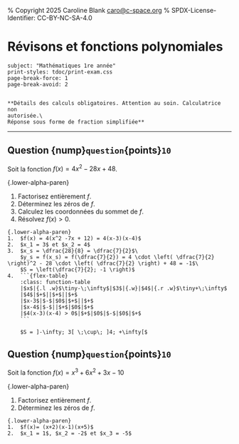 % Copyright 2025 Caroline Blank <caro@c-space.org>
% SPDX-License-Identifier: CC-BY-NC-SA-4.0

# Révisons et fonctions polynomiales

```{metadata}
subject: "Mathématiques 1re année"
print-styles: tdoc/print-exam.css
page-break-force: 1
page-break-avoid: 2
```

```{include} ../../entete-examen.md
```
```{class} align-center
**Détails des calculs obligatoires. Attention au soin. Calculatrice non
autorisée.\
Réponse sous forme de fraction simplifiée**
```
---

## Question {nump}`question`{points}`10`

Soit la fonction $f(x) = 4x^2 - 28x + 48$.

{.lower-alpha-paren}
1.  Factorisez entièrement $f$.
2.  Déterminez les zéros de $f$.
3.  Calculez les coordonnées du sommet de $f$.
4.  Résolvez $f(x) > 0$.



````{solution}
{.lower-alpha-paren}
1.  $f(x) = 4(x^2 -7x + 12) = 4(x-3)(x-4)$
2.  $x_1 = 3$ et $x_2 = 4$
3.  $x_s = \dfrac{28}{8} = \dfrac{7}{2}$\
    $y_s = f(x_s) = f(\dfrac{7}{2}) = 4 \cdot \left( \dfrac{7}{2} \right)^2 - 28 \cdot \left( \dfrac{7}{2} \right) + 48 = -1$\
    $S = \left(\dfrac{7}{2}; -1 \right)$
4.  ```{flex-table}
    :class: function-table
    |$x$|{.l .w}$\tiny-\;\infty$|$3$|{.w}|$4$|{.r .w}$\tiny+\;\infty$
    |$4$|$+$||$+$||$+$
    |$x-3$|$-$|$0$|$+$||$+$
    |$x-4$|$-$||$+$|$0$|$+$
    |$4(x-3)(x-4) > 0$|$+$|$0$|$-$|$0$|$+$
    ```

    $S = ]-\infty; 3[ \;\cup\; ]4; +\infty[$
````

## Question {nump}`question`{points}`10`

Soit la fonction $f(x) = x^3+6x^2+3x-10$

{.lower-alpha-paren}
1.  Factorisez entièrement $f$.
2.  Déterminez les zéros de $f$.

```{solution}
{.lower-alpha-paren}
1.  $f(x)= (x+2)(x-1)(x+5)$
2.  $x_1 = 1$, $x_2 = -2$ et $x_3 = -5$
```


